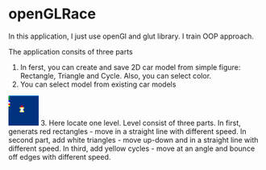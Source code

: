 # openGLRace
In this application, I just use openGl and glut library. I train OOP approach.

The application consits of three parts
1. In ferst, you can create and save 2D car model from simple figure: Rectangle, Triangle and Cycle. Also, you can select color.
2. You can select model from existing car models
<img src="https://github.com/andrey-sorok/openGLRace/blob/Race_2/Textures/I.jpg" height="60" width="60" >
3. Here locate one level. Level consist of three parts. In first, generats red rectangles - move in a straight line with different speed.
In second part, add white triangles - move up-down and in a straight line with different speed.
In third, add yellow cycles - move at an angle and bounce off edges with different speed.

